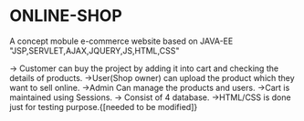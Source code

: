 # ONLINE-SHOP
A concept mobule e-commerce website based on JAVA-EE "JSP,SERVLET,AJAX,JQUERY,JS,HTML,CSS"

-> Customer  can buy the project by adding it into cart and checking the details of products.
->User(Shop owner) can upload the product which they want to sell online.
->Admin Can manage the products and users.
->Cart is maintained using Sessions.
-> Consist of 4 database.
->HTML/CSS is done just for testing purpose.{[needed to be modified]}
